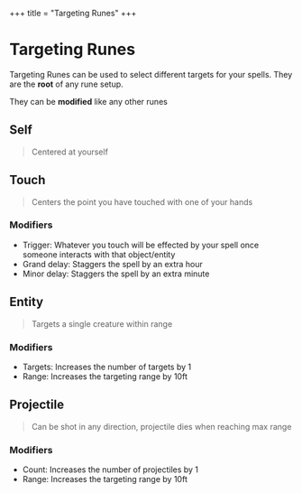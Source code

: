 +++
title = "Targeting Runes"
+++

# Targeting Runes

Targeting Runes can be used to select different targets for your spells.
They are the **root** of any rune setup.

They can be **modified** like any other runes

## Self

> Centered at yourself

## Touch

> Centers the point you have touched with one of your hands

### Modifiers

- Trigger: Whatever you touch will be effected by your spell once someone interacts with that object/entity
- Grand delay: Staggers the spell by an extra hour
- Minor delay: Staggers the spell by an extra minute

## Entity

> Targets a single creature within range

### Modifiers

- Targets: Increases the number of targets by 1
- Range: Increases the targeting range by 10ft

## Projectile

> Can be shot in any direction, projectile dies when reaching max range

### Modifiers

- Count: Increases the number of projectiles by 1
- Range: Increases the targeting range by 10ft